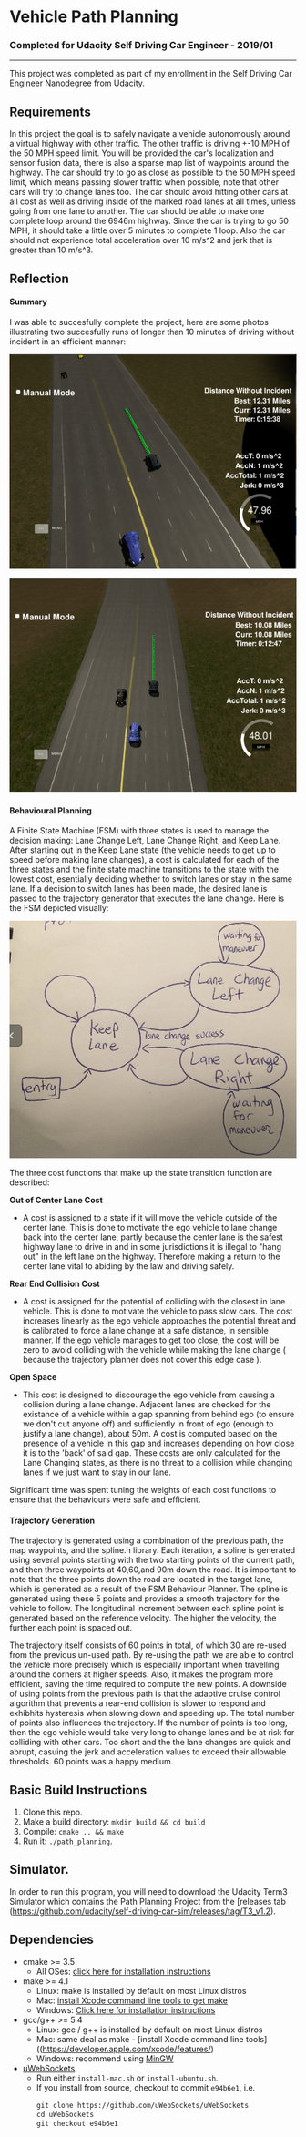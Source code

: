 # **Vehicle Path Planning** 

### Completed for Udacity Self Driving Car Engineer - 2019/01
---


This project was completed as part of my enrollment in the  Self Driving Car Engineer Nanodegree from Udacity.

## Requirements
In this project the goal is to safely navigate a vehicle autonomously around a virtual highway with other traffic. The other traffic is driving +-10 MPH of the 50 MPH speed limit. You will be provided the car's localization and sensor fusion data, there is also a sparse map list of waypoints around the highway. The car should try to go as close as possible to the 50 MPH speed limit, which means passing slower traffic when possible, note that other cars will try to change lanes too. The car should avoid hitting other cars at all cost as well as driving inside of the marked road lanes at all times, unless going from one lane to another. The car should be able to make one complete loop around the 6946m highway. Since the car is trying to go 50 MPH, it should take a little over 5 minutes to complete 1 loop. Also the car should not experience total acceleration over 10 m/s^2 and jerk that is greater than 10 m/s^3.

[//]: # (Image References)

[image1]: ./ReportImages/Run1.png "Run1"
[image2]: ./ReportImages/Run2.png "Run2"
[image3]: ./ReportImages/fsm.png "FSM"

## Reflection

#### Summary

I was able to succesfully complete the project, here are some photos illustrating two succesfully runs of longer than 10 minutes of driving without incident in an efficient manner:

![alt text][image1]

![alt text][image2]

#### Behavioural Planning

A Finite State Machine (FSM) with three states is used to manage the decision making: Lane Change Left, Lane Change Right, and Keep Lane. After starting out in the Keep Lane state (the vehicle needs to get up to speed before making lane changes), a cost is calculated for each of the three states and the finite state machine transitions to the state with the lowest cost, esentially deciding whether to switch lanes or stay in the same lane. If a decision to switch lanes has been made, the desired lane is passed to the trajectory generator that executes the lane change. Here is the FSM depicted visually:

![alt text][image3]


The three cost functions that make up the state transition function are described:

**Out of Center Lane Cost**
- A cost is assigned to a state if it will move the vehicle outside of the center lane. This is done to motivate the ego vehicle to lane change back into the center lane, partly because the center lane is the safest highway lane to drive in and in some jurisdictions it is illegal to "hang out" in the left lane on the highway. Therefore making a return to the center lane vital to abiding by the law and driving safely.

**Rear End Collision Cost**
- A cost is assigned for the potential of colliding with the closest in lane vehicle. This is done to motivate the vehicle to pass slow cars. The cost increases linearly as the ego vehicle approaches the potential threat and is calibrated to force a lane change at a safe distance, in sensible manner. If the ego vehicle manages to get too close, the cost will be zero to avoid colliding with the vehicle while making the lane change ( because the trajectory planner does not cover this edge case ).

**Open Space**
- This cost is designed to discourage the ego vehicle from causing a collision during a lane change. Adjacent lanes are checked for the existance of a vehicle within a gap spanning from behind ego (to ensure we don't cut anyone off) and sufficiently in front of ego (enough to justify a lane change), about 50m. A cost is computed based on the presence of a vehicle in this gap and increases depending on how close it is to the 'back' of said gap. These costs are only calculated for the Lane Changing states, as there is no threat to a collision while changing lanes if we just want to stay in our lane.

Significant time was spent tuning the weights of each cost functions to ensure that the behaviours were safe and efficient. 

#### Trajectory Generation

The trajectory is generated using a combination of the previous path, the map waypoints, and the spline.h library.  Each iteration, a spline is generated using several points starting with the two starting points of the current path, and then three waypoints at 40,60,and 90m down the road. It is important to note that the three points down the road are located in the target lane, which is generated as a result of the FSM Behaviour Planner. The spline is generated using these 5 points and provides a smooth trajectory for the vehicle to follow. The longitudinal increment between each spline point is generated based on the reference velocity. The higher the velocity, the further each point is spaced out.


The trajectory itself consists of 60 points in total, of which 30 are re-used from the previous un-used path. By re-using the path we are able to control the vehicle more precisely which is especially important when travelling around the corners at higher speeds. Also, it makes the program more efficient, saving the time required to compute the new points. A downside of using points from the previous path is that the adaptive cruise control algorithm that prevents a rear-end collision is slower to respond and exhibhits hysteresis when slowing down and speeding up. The total number of points also influences the trajectory. If the number of points is too long, then the ego vehicle would take very long to change lanes and be at risk for colliding with other cars. Too short and the the lane changes are quick and abrupt, casuing the jerk and acceleration values to exceed their allowable thresholds. 60 points was a happy medium.
   

## Basic Build Instructions

1. Clone this repo.
2. Make a build directory: `mkdir build && cd build`
3. Compile: `cmake .. && make`
4. Run it: `./path_planning`.

## Simulator.
In order to run this program, you will need to download the Udacity Term3 Simulator which contains the Path Planning Project from the [releases tab (https://github.com/udacity/self-driving-car-sim/releases/tag/T3_v1.2).

## Dependencies

* cmake >= 3.5
  * All OSes: [click here for installation instructions](https://cmake.org/install/)
* make >= 4.1
  * Linux: make is installed by default on most Linux distros
  * Mac: [install Xcode command line tools to get make](https://developer.apple.com/xcode/features/)
  * Windows: [Click here for installation instructions](http://gnuwin32.sourceforge.net/packages/make.htm)
* gcc/g++ >= 5.4
  * Linux: gcc / g++ is installed by default on most Linux distros
  * Mac: same deal as make - [install Xcode command line tools]((https://developer.apple.com/xcode/features/)
  * Windows: recommend using [MinGW](http://www.mingw.org/)
* [uWebSockets](https://github.com/uWebSockets/uWebSockets)
  * Run either `install-mac.sh` or `install-ubuntu.sh`.
  * If you install from source, checkout to commit `e94b6e1`, i.e.
    ```
    git clone https://github.com/uWebSockets/uWebSockets 
    cd uWebSockets
    git checkout e94b6e1
    ```
